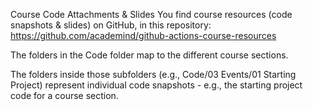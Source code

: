 Course Code Attachments & Slides
You find course resources (code snapshots & slides) on GitHub, in this repository: https://github.com/academind/github-actions-course-resources

The folders in the Code folder map to the different course sections.

The folders inside those subfolders (e.g., Code/03 Events/01 Starting Project) represent individual code snapshots - e.g., the starting project code for a course section.
